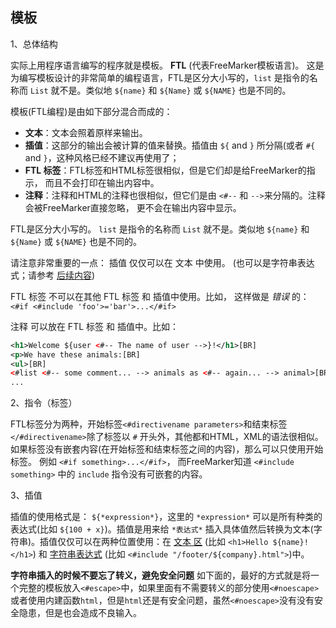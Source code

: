 ## 模板

1、总体结构

实际上用程序语言编写的程序就是模板。 **FTL** (代表FreeMarker模板语言)。 这是为编写模板设计的非常简单的编程语言，FTL是区分大小写的，`list` 是指令的名称而 `List` 就不是。类似地 `${name}` 和 `${Name}` 或 `${NAME}` 也是不同的。

模板(FTL编程)是由如下部分混合而成的：

- **文本**：文本会照着原样来输出。
- **插值**：这部分的输出会被计算的值来替换。插值由 `${` and `}` 所分隔(或者 `#{` and `}`，这种风格已经不建议再使用了；
- **FTL 标签**：FTL标签和HTML标签很相似，但是它们却是给FreeMarker的指示， 而且不会打印在输出内容中。
- **注释**：注释和HTML的注释也很相似，但它们是由 `<#--` 和 `-->`来分隔的。注释会被FreeMarker直接忽略， 更不会在输出内容中显示。

FTL是区分大小写的。 `list` 是指令的名称而 `List` 就不是。类似地 `${name}` 和 `${Name}` 或 `${NAME}` 也是不同的。

请注意非常重要的一点： 插值 仅仅可以在 文本 中使用。 (也可以是字符串表达式；请参考 [后续内容](http://freemarker.foofun.cn/dgui_template_exp.html#dgui_template_exp_stringop_interpolation))

FTL 标签 不可以在其他 FTL 标签 和 插值中使用。比如， 这样做是 *错误* 的： `<#if <#include 'foo'>='bar'>...</#if>`

注释 可以放在 FTL 标签 和 插值中。比如：

```xml
<h1>Welcome ${user <#-- The name of user -->}!</h1>[BR]
<p>We have these animals:[BR]
<ul>[BR]
<#list <#-- some comment... --> animals as <#-- again... --> animal>[BR]
...
```

2、指令（标签）

FTL标签分为两种，开始标签`<#directivename parameters>`和结束标签`</#directivename>`除了标签以 `#` 开头外，其他都和HTML，XML的语法很相似。如果标签没有嵌套内容(在开始标签和结束标签之间的内容)，那么可以只使用开始标签。 例如 `<#if something>...</#if>`， 而FreeMarker知道 `<#include something>` 中的 `include` 指令没有可嵌套的内容。

3、插值

插值的使用格式是： `${*expression*}`，这里的 `*expression*` 可以是所有种类的表达式(比如 `${100 + x}`)。插值是用来给 `*表达式*` 插入具体值然后转换为文本(字符串)。插值仅仅可以在两种位置使用：在 [文本 区](http://freemarker.foofun.cn/dgui_template_overallstructure.html) (比如 `<h1>Hello ${name}!</h1>`) 和 [字符串表达式](http://freemarker.foofun.cn/dgui_template_exp.html#dgui_template_exp_stringop_interpolation) (比如 `<#include "/footer/${company}.html">`)中。

**字符串插入的时候不要忘了转义，避免安全问题** 如下面的，最好的方式就是将一个完整的模板放入`<#escape>`中，如果里面有不需要转义的部分使用`<#noescape>`或者使用内建函数`html`，但是`html`还是有安全问题，虽然`<#noescape>`没有没有安全隐患，但是也会造成不良输入。
